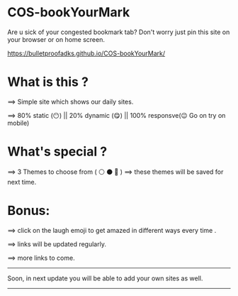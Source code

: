 # COS-bookYourMark
Are u sick of your congested bookmark tab? Don't worry just pin this site on your browser or on home screen.

https://bulletproofadks.github.io/COS-bookYourMark/

# What is this ?
==> Simple site which shows our daily sites.

==> 80% static (😶) ||  20% dynamic (😋)  ||  100% responsve(😉 Go on try on mobile)
	     
# What's special ?
==> 3 Themes to choose from ( ⚪ ⚫ 🔵 )
==> these themes will be saved for next time.

# Bonus:
==> click on the laugh emoji to get amazed in different ways every time .

==> links will be updated regularly.

==> more links to come.

_________________________________________________________________________________________________
Soon, in next update you will be able to add your own sites as well.
__________________________________________________________________________________________________

